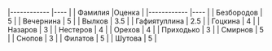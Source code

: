 |------------   |----   |
| Фамилия       |Оценка |
|------------   |----   |
| Безбородов   	|   5  	|
| Вечернина    	|   5  	|
| Вылков       	|  3.5	|
| Гафиятуллина 	|  2.5 	|
| Гоцкина      	|   4  	|
| Назаров      	|   3  	|
| Нестеров     	|   4  	|
| Орехов       	|   4 	|
| Приходько    	|   3  	|
| Смирнов      	|   5  	|
| Снопов       	|   3 	|
| Филатов      	|   5  	|
| Шутова       	|   5  	|
